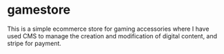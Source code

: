 # gamestore
This is a simple ecommerce store for gaming accessories where I have used CMS to manage the creation and modification of digital content, and stripe for payment.
